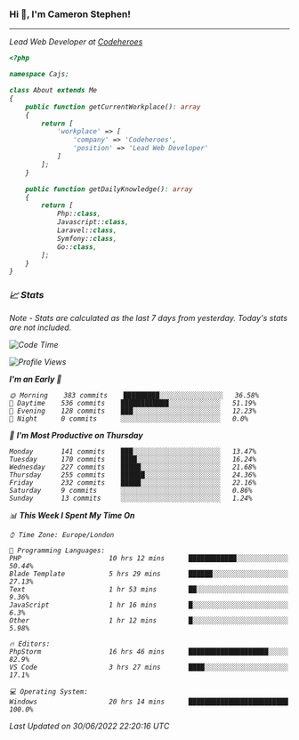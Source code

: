 ### Hi 👋, I'm Cameron Stephen!
<hr>
<p><em>Lead Web Developer at <a href="https://codeheroes.co.uk">Codeheroes</a></p>


```php
<?php

namespace Cajs;

class About extends Me
{
    public function getCurrentWorkplace(): array
    {
        return [
            'workplace' => [
                'company' => 'Codeheroes',
                'position' => 'Lead Web Developer'
            ]
        ];
    }

    public function getDailyKnowledge(): array
    {
        return [
            Php::class,
            Javascript::class,
            Laravel::class,
            Symfony::class,
            Go::class,
        ];
    }
}
```

### 📈 Stats
<p><em>Note - Stats are calculated as the last 7 days from yesterday. Today's stats are not included.</em></p>


<!--START_SECTION:waka-->
![Code Time](http://img.shields.io/badge/Code%20Time-2%2C983%20hrs%2026%20mins-blue)

![Profile Views](http://img.shields.io/badge/Profile%20Views-0-blue)

**I'm an Early 🐤** 

```text
🌞 Morning    383 commits    █████████░░░░░░░░░░░░░░░░   36.58% 
🌆 Daytime    536 commits    ████████████░░░░░░░░░░░░░   51.19% 
🌃 Evening    128 commits    ███░░░░░░░░░░░░░░░░░░░░░░   12.23% 
🌙 Night      0 commits      ░░░░░░░░░░░░░░░░░░░░░░░░░   0.0%

```
📅 **I'm Most Productive on Thursday** 

```text
Monday       141 commits    ███░░░░░░░░░░░░░░░░░░░░░░   13.47% 
Tuesday      170 commits    ████░░░░░░░░░░░░░░░░░░░░░   16.24% 
Wednesday    227 commits    █████░░░░░░░░░░░░░░░░░░░░   21.68% 
Thursday     255 commits    ██████░░░░░░░░░░░░░░░░░░░   24.36% 
Friday       232 commits    █████░░░░░░░░░░░░░░░░░░░░   22.16% 
Saturday     9 commits      ░░░░░░░░░░░░░░░░░░░░░░░░░   0.86% 
Sunday       13 commits     ░░░░░░░░░░░░░░░░░░░░░░░░░   1.24%

```


📊 **This Week I Spent My Time On** 

```text
⌚︎ Time Zone: Europe/London

💬 Programming Languages: 
PHP                      10 hrs 12 mins      ████████████░░░░░░░░░░░░░   50.44% 
Blade Template           5 hrs 29 mins       ██████░░░░░░░░░░░░░░░░░░░   27.13% 
Text                     1 hr 53 mins        ██░░░░░░░░░░░░░░░░░░░░░░░   9.36% 
JavaScript               1 hr 16 mins        █░░░░░░░░░░░░░░░░░░░░░░░░   6.3% 
Other                    1 hr 12 mins        █░░░░░░░░░░░░░░░░░░░░░░░░   5.98%

🔥 Editors: 
PhpStorm                 16 hrs 46 mins      ████████████████████░░░░░   82.9% 
VS Code                  3 hrs 27 mins       ████░░░░░░░░░░░░░░░░░░░░░   17.1%

💻 Operating System: 
Windows                  20 hrs 14 mins      █████████████████████████   100.0%

```


 Last Updated on 30/06/2022 22:20:16 UTC
<!--END_SECTION:waka-->
